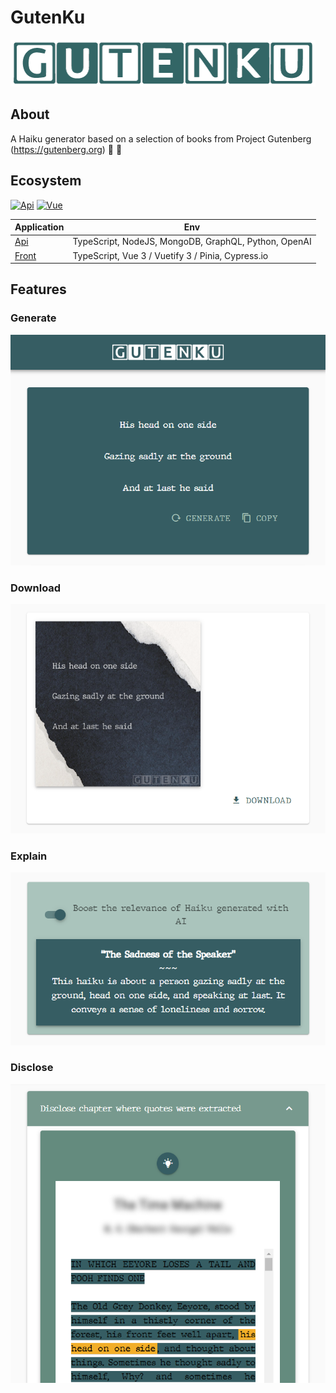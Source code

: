 # GutenKu

<img src="/gutenku-vue/src/assets/img/logo.png/gutenku.png" />

## About

A Haiku generator based on a selection of books from Project Gutenberg (https://gutenberg.org) 🌸 🗻

## Ecosystem

[![Api](https://github.com/heristop/gutenku/actions/workflows/api.yaml/badge.svg)](https://github.com/heristop/gutenku/actions/workflows/api.yaml) [![Vue](https://github.com/heristop/gutenku/actions/workflows/vue.yaml/badge.svg)](https://github.com/heristop/gutenku/actions/workflows/vue.yaml)

<table>
  <thead>
    <tr>
      <th>Application</th>
      <th>Env</th>
    </tr>
  </thead>

  <tbody>
    <tr>
      <td>
        <a href="/gutenku-api/README.md#installation">Api</a>
      </td>
      <td>
        TypeScript, NodeJS, MongoDB, GraphQL, Python, OpenAI
      </td>
    </tr>
    <tr>
      <td>
        <a href="/gutenku-vue/README.md#installation">Front</a>
      </td>
      <td>
        TypeScript, Vue 3 / Vuetify 3 / Pinia, Cypress.io
      </td>
    </tr>
  </tbody>
</table>

## Features

### Generate

<img src="/gutenku-vue/src/assets/img/haiku_card.png" />

### Download

<img src="/gutenku-vue/src/assets/img/canvas_card.png" />

### Explain

<img src="/gutenku-vue/src/assets/img/ai_card.png" />

### Disclose

<img src="/gutenku-vue/src/assets/img/chapter_card.png" />
